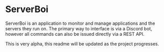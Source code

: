# ServerBoi

ServerBoi is an application to monitor and manage applications and the servers they run on. The primary way to interface is via a Discord bot, however all commands can also be issued directly via a REST API.

This is very alpha, this readme will be updated as the project progresses.
